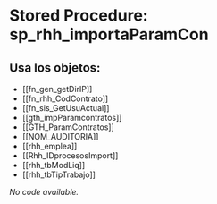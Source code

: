 # Stored Procedure: sp_rhh_importaParamCon

## Usa los objetos:
- [[fn_gen_getDirIP]]
- [[fn_rhh_CodContrato]]
- [[fn_sis_GetUsuActual]]
- [[gth_impParamcontratos]]
- [[GTH_ParamContratos]]
- [[NOM_AUDITORIA]]
- [[rhh_emplea]]
- [[Rhh_IDprocesosImport]]
- [[rhh_tbModLiq]]
- [[rhh_tbTipTrabajo]]

*No code available.*

